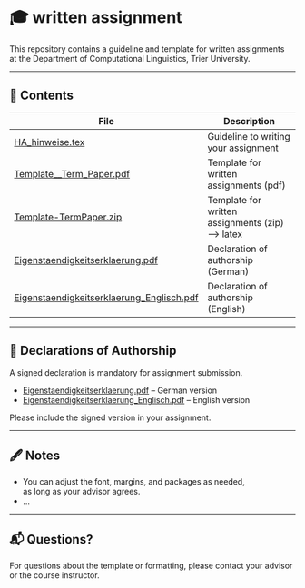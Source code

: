 <!-- TO DO: Namensgebung vereinheitlichen, Term Paper Template überarbeiten, HA_hinweise als pdf zur Verfügung stellen -->
# 🎓 written assignment

This repository contains a guideline and template for written assignments  
at the Department of Computational Linguistics, Trier University.

---

## 📂 Contents

| File | Description |
|------|-------------|
| [HA_hinweise.tex](HA_hinweise.tex) | Guideline to writing your assignment |
| [Template__Term_Paper.pdf](Template__Term_Paper.pdf) | Template for written assignments (pdf) |
| [Template-TermPaper.zip](Template-TermPaper.zip) | Template for written assignments (zip) --> latex |
| [Eigenstaendigkeitserklaerung.pdf](Eigenstaendigkeitserklaerung.pdf) | Declaration of authorship (German) |
| [Eigenstaendigkeitserklaerung_Englisch.pdf](Eigenstaendigkeitserklaerung_Englisch.pdf) | Declaration of authorship (English) |

---

## 📄 Declarations of Authorship

A signed declaration is mandatory for assignment submission.

- [Eigenstaendigkeitserklaerung.pdf](Eigenstaendigkeitserklaerung.pdf) – German version
- [Eigenstaendigkeitserklaerung_Englisch.pdf](./Eigenstaendigkeitserklaerung_Englisch.pdf) – English version

Please include the signed version in your assignment.

---

## 🖋 Notes

- You can adjust the font, margins, and packages as needed,  
  as long as your advisor agrees.
- ...

---

## 📬 Questions?

For questions about the template or formatting,
please contact your advisor or the course instructor.
